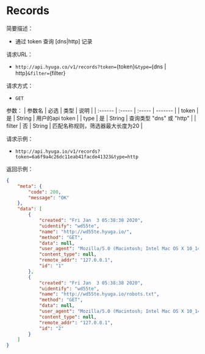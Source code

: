 # Records

简要描述：
- 通过 token 查询 [dns|http] 记录

请求URL：
- `http://api.hyuga.co/v1/records?token=`{token}`&type=`{dns | http}`&filter=`{filter}

请求方式：
- `GET`

参数：
|  参数名   |  必选  | 类型 | 说明 |
| :------  | :----- | :----- | -------  |
| token | 是     | String | 用户的api token |
| type | 是 | String | 查询类型 "dns" 或 "http"         |
| filter | 否 | String | 匹配名称规则，筛选器最大长度为20 |

请求示例：

- `http://api.hyuga.io/v1/records?token=6a6f9a4c26dc11eab41facde41323&type=http`


返回示例：

```json
{
    "meta": {
        "code": 200,
        "message": "OK"
    },
    "data": [
        {
            "created": "Fri Jan  3 05:38:38 2020",
            "uidentify": "wd55te",
            "name": "http://wd55te.hyuga.io/",
            "method": "GET",
            "data": null,
            "user_agent": "Mozilla/5.0 (Macintosh; Intel Mac OS X 10_14_6) AppleWebKit/537.36 (KHTML, like Gecko) Chrome/79.0.3945.88 Safari/537.36",
            "content_type": null,
            "remote_addr": "127.0.0.1",
            "id": "1"
        },
        {
            "created": "Fri Jan  3 05:38:38 2020",
            "uidentify": "wd55te",
            "name": "http://wd55te.hyuga.io/robots.txt",
            "method": "GET",
            "data": null,
            "user_agent": "Mozilla/5.0 (Macintosh; Intel Mac OS X 10_14_6) AppleWebKit/537.36 (KHTML, like Gecko) Chrome/79.0.3945.88 Safari/537.36",
            "content_type": null,
            "remote_addr": "127.0.0.1",
            "id": "2"
        }
    ]
}
```
